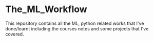# The_ML_Workflow
This repository contains all the ML, python related works that I've done/learnt including the courses notes and some projects that I've covered.

